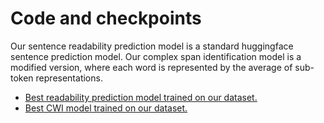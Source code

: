 
# Code and checkpoints

Our sentence readability prediction model is a standard huggingface sentence prediction model. Our complex span identification model is a modified version, where each word is represented by the average of sub-token representations.

- [Best readability prediction model trained on our dataset.](https://huggingface.co/chaojiang06/medreadme_medical_sentence_readability_prediction_CWI)
- [Best CWI model trained on our dataset.](https://huggingface.co/chaojiang06/medreadme_medical_complex_span_identification_CWI)
